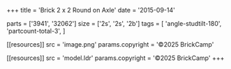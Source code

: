 +++
title = 'Brick 2 x 2 Round on Axle'
date  = '2015-09-14'

parts = ['3941', '32062']
size  = ['2s', '2s', '2b']
tags  = [
  'angle-studtilt-180',
  'partcount-total-3',
]

[[resources]]
src              = 'image.png'
params.copyright = '©2025 BrickCamp'

[[resources]]
src              = 'model.ldr'
params.copyright = '©2025 BrickCamp'
+++
